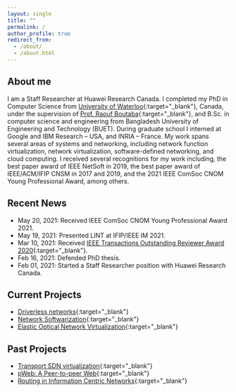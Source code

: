 ```yaml
---
layout: single
title: ""
permalink: /
author_profile: true
redirect_from: 
  - /about/
  - /about.html
---
```


## About me
I am a Staff Researcher at Huawei Research Canada. I completed my PhD in Computer Science from [University of Waterloo](https://uwaterloo.ca){:target="_blank"}, Canada, under the supervision of [Prof. Raouf Boutaba](https://rboutaba.cs.uwaterloo.ca){:target="_blank"}, and B.Sc. in computer science and engineering from Bangladesh University of Engineering and Technology (BUET). During graduate school I interned at Google and IBM Research – USA, and INRIA – France. My work spans several areas of systems and networking, including network function virtualization, network virtualization, software-defined networking, and cloud computing. I received several recognitions for my work including, the best paper award of IEEE NetSoft in 2019, the best paper award of IEEE/ACM/IFIP CNSM in 2017 and 2019, and the 2021  IEEE ComSoc CNOM Young Professional Award, among others.

## Recent News
- May 20, 2021: Received IEEE ComSoc CNOM Young Professional Award 2021.
- May 19, 2021: Presented LINT at IFIP/IEEE IM 2021.
- Mar 10, 2021: Received [IEEE Transactions Outstanding Reviewer Award 2020](https://ieeexplore.ieee.org/stamp/stamp.jsp?tp=&arnumber=9374864){:target="_blank"}.
- Feb 16, 2021: Defended PhD thesis.
- Feb 01, 2021: Started a Staff Researcher position with Huawei Research Canada. 
<!-- - Jan 27, 2021: Extension of our work on network slice scaling accepted to IEEE JSAC. -->
<!-- - Dec 22, 2020: Our work on mitigating TCP protocol misuse accepted to IEEE TNSM.-->
<!-- - Dec 10, 2020: LINT accepted to IFIP/IEEE IM 2021. -->
<!-- - Sep 11, 2020: [UNiS](files/cnsm18_unis.pdf){:target="_blank"}'s extension accepted to IEEE TCC. -->
<!-- - Apr 16, 2020: Our work on reliable 5G slicing has been accepted to IEEE TNSM. -->
<!-- - Apr 03, 2020: Our work on defeating protocol abuse with P4 (collaboration with INRIA) accepted to IFIP Networking 2020. -->
<!-- - Jan 28, 2020: [&mu;NF](files/netsoft19_unf.pdf){:target="_blank"}'s extension accepted to IEEE JSAC. -->
<!-- - Dec 10, 2019: Our work on disruption-minimized virtual link re-adaptation in EON has been accepted to OFC 2020, San Diego, CA, USA. -->
<!-- - Nov 07, 2019: [CoViNE](files/networking16_covine.pdf){:target="_blank"}'s extention accepted to IEEE Transactions on Communications.-->
<!-- - Oct 25, 2019: [Best paper award](https://cs.uwaterloo.ca/news/team-systems-and-networking-researchers-wins-best-paper){:target="_blank"} at IEEE/ACM/IFIP CNSM 2019, Halifax, Canada. -->
<!-- - Sep 23, 2019: ESSO accepted to IEEE Transaction on Network and Service Management - Speical Issue on Latest Developments for the Management of Softwarized Networks.-->
<!-- - Aug 03, 2019: Our work on reliable slicing of 5G transport networks has been accepted to IEEE/ACM/IFIP CNSM 2019, Halifax, Canada. -->
<!-- - Jul 19, 2019: Our work on low-latency EON slice provisioning has been accepted for IEEE ICNP 2019, Chicago, IL, USA.-->
<!-- <li>Jul 08, 2019: SPONGE accepted for IEEE LCN 2019, Osnabrück, Germany. </li> -->
<!-- <li>Jun 27, 2019: &mu;NF awarded the best paper at IEEE NetSoft 2018, Paris, France.</li> -->
<!-- <li>May 30, 2019: Awarded Student Travel Grant to attend IEEE NetSoft 2019 in Paris, France.</li> -->
<!-- <li>May 10, 2019: Awarded <a href='https://uwaterloo.ca/graduate-studies/awardsandfunding/external-awards/ontario-graduate-scholarship-ogs-and-queen-elizabeth-ii' target='_blank'>Ontario Graduate Scholarship</a> and <a href='https://uwaterloo.ca/graduate-studies/awardsandfunding/presidents-graduate-scholarship-pgs' target='_blank'>President's Graduate Scholarship</a> for academic year 2019-2020. -->
<!-- <li>Apr 26, 2019: Passed PhD Comprehensive-II!</li> -->
<!-- <li>Mar 03, 2019: &mu;NF accepted for IEEE NetSoft 2019, Paris, France. </li> -->
<!-- <li>Jan 07, 2019: Our article making the case for microservice-based NFV has been accepted to appear in IEEE Network Magazine.</li> -->
<!-- <li>Nov 29, 2018: Our work on virtual network embedding in Elastic Optical Networks has been accepted for IEEE INFOCOM 2019, Paris, France.</li> -->
<!-- <li>Sep 06, 2018: Awarded Best Teaching Assistant for the Winter 2018 Term. </li> -->
<!-- <li>Aug 27, 2018: UNiS accepted for IEEE/ACM/IFIP CNSM 2018, Rome, Italy. </li> -->
<!-- <li>Jun 04, 2018: Started internship with RESIST team at INRIA - Nancy Grand Est, France.</li> -->
<!-- <li>May 14, 2018: Presented Khaleesi at IFIP Networking 2018, Zurich, Switzerland.</li> -->
<!-- <li>May 03, 2018: Extension of MULE (IEEE/ACM/IFIP CNSM'17) accepted to appear in IEEE Transactions on Network and Service Management.</li> -->
<!-- <li>Apr 23, 2018: Awarded <a href='https://uwaterloo.ca/graduate-studies/awardsandfunding/external-awards/ontario-graduate-scholarship-ogs-and-queen-elizabeth-ii' target='_blank'>Ontario Graduate Scholarship</a> and <a href='https://uwaterloo.ca/graduate-studies/awardsandfunding/presidents-graduate-scholarship-pgs' target='_blank'>President's Graduate Scholarship</a> for academic year 2018-2019.-->
<!-- <li>Apr 13, 2018: Awarded UW International Experience Award for research visit to INRIA - Nancy, France.</li> -->
<!-- <li>Mar 07, 2018: Khaleesi accepted for IFIP Networking 2018, Zurich, Switzerland.</li> -->
<!-- <li>Feb 27, 2018: Extention of our work on jointly optimizing backup allocation and embedding for SVNE is accepted to appear in IEEE JSAC - 2017 Special Issue on Network Softwarization and Enablers</li> -->
<!-- <li>Feb 09, 2018: Awarded MITACS Globalink Research Award for a research visit to INRIA - Nancy, France.</li> -->
<!-- <li>Nov 30, 2017: MULE awarded best paper in IEEE/ACM/IFIP CNSM 2017, Tokyo, Japan.</li> -->
<!-- <li>Nov 30, 2017: Presented MULE at IEEE/ACM/IFIP CNSM 2017, Tokyo, Japan.</li> -->
<!-- <li>Nov 08, 2017: Awarded Student Travel Grant to attend IEEE/ACM/IFIP CNSM 2017 in Tokyo, Japan.</li> -->
<!-- <li>Aug 29, 2017: MULE accepted for IEEE/ACM/IFIP CNSM 2017, Tokyo, Japan. </li> -->
<!-- <li>June 14, 2017: Presented our work on jointly optimizing backup allocation at VN level and VN embedding at IFIP Networking 2017, Stockholm, Sweden.</li> -->
<!-- <li>May 09, 2017: Presented ReViNE at IFIP/IEEE IM 2017, Lisbon, Portugal. </li> -->
<!-- <li>Apr 25, 2017: Awarded Student Travel Grant to attend IFIP/IEEE IM 2017 in Lisbon, Portugal</li> -->
<!-- <li>Apr 24, 2017: Awarded <a href='https://uwaterloo.ca/graduate-studies/awardsandfunding/external-awards/ontario-graduate-scholarship-ogs-and-queen-elizabeth-ii' target='_blank'>Ontario Graduate Scholarship</a> and <a href='https://uwaterloo.ca/graduate-studies/awardsandfunding/presidents-graduate-scholarship-pgs' target='_blank'>President's Graduate Scholarship</a> for academic year 2017-2018. -->
<!-- <li>Apr 07, 2017: Our work on jointly optimizing backup allocation and embedding for SVNE is accepted for IFIP Networking 2017, Stockholm, Sweden. </li> -->
<!-- <li>Apr 03, 2017: Extension of ReNoVatE accepted to appear in IEEE Transactions on Network and Service Management. </li> -->
<!-- <li>Dec 20, 2016: Awarded Graduate Excellence Scholarship by CS@UWaterloo.</li> -->
<!-- <li>Nov 11, 2016: ReViNE accepted for IEEE/IFIP IM 2017, Lisbon, Portugal. </li> -->
<!-- <li>Oct 31, 2016: Presented EASE at IEEE/ACM/IFIP CNSM 2016 (Mini-conference), Montreal, Canada. </li> -->
<!-- <li>Aug 22, 2016: ReNoVatE and EASE accepted for IEEE/ACM/IFIP CNSM 2016, Montreal, Canada. </li> -->
<!-- <li>May 21, 2016: Extentions of DRONE and VNF-OP accepted to appear in IEEE Transactions on Network and Service Management. </li> -->
<!-- <li>Mar 04, 2016: CoViNE accepted for IFIP Networking Conference 2016, Vienna, Austria. </li> -->

## Current Projects
- [Driverless networks](https://watdriverlessnetwork.github.io/){:target="_blank"}
- [Network Softwarization](https://netsoftcreate.github.io/){:target="_blank"}
- [Elastic Optical Network Virtualization](https://wateonvirtualization.github.io/){:target="_blank"}

## Past Projects
- [Transport SDN virtualization](https://www.researchgate.net/project/Transport-SDN-Virtualization){:target="_blank"}
- [pWeb: A Peer-to-peer Web](https://www.researchgate.net/project/P2P-Web-pWeb){:target="_blank"}
- [Routing in Information Centric Networks](https://www.researchgate.net/project/Information-Centric-Networking-ICN-2){:target="_blank"}

